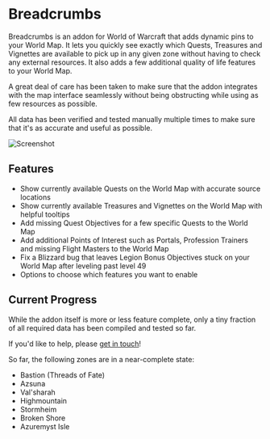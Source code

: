 # Breadcrumbs

Breadcrumbs is an addon for World of Warcraft that adds dynamic pins to your World Map. It lets you quickly see exactly which Quests, Treasures and Vignettes are available to pick up in any given zone without having to check any external resources. It also adds a few additional quality of life features to your World Map.

A great deal of care has been taken to make sure that the addon integrates with the map interface seamlessly without being obstructing while using as few resources as possible.

All data has been verified and tested manually multiple times to make sure that it's as accurate and useful as possible.

![Screenshot](https://i.imgur.com/k3zVLC9.png)

## Features

- Show currently available Quests on the World Map with accurate source locations
- Show currently available Treasures and Vignettes on the World Map with helpful tooltips
- Add missing Quest Objectives for a few specific Quests to the World Map
- Add additional Points of Interest such as Portals, Profession Trainers and missing Flight Masters to the World Map
- Fix a Blizzard bug that leaves Legion Bonus Objectives stuck on your World Map after leveling past level 49
- Options to choose which features you want to enable

## Current Progress

While the addon itself is more or less feature complete, only a tiny fraction of all required data has been compiled and tested so far.

If you'd like to help, please [get in touch](mailto:hello@leo.glass)!

So far, the following zones are in a near-complete state:
- Bastion (Threads of Fate)
- Azsuna
- Val'sharah
- Highmountain
- Stormheim
- Broken Shore
- Azuremyst Isle
